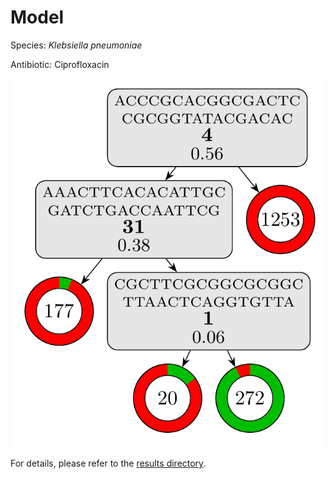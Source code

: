 
# Model

Species: *Klebsiella pneumoniae*

Antibiotic: Ciprofloxacin

<a href="./model.pdf"><img src="./model.png" /></a>

For details, please refer to the [results directory](../../../../../results/cart_b/klebsiella%20pneumoniae/ciprofloxacin/repeat_8/).

